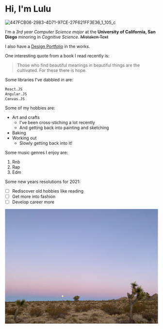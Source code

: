 # Hi, I'm Lulu

![447FCB06-2983-4D71-97CE-27F621FF3E36_1_105_c](https://user-images.githubusercontent.com/19193866/103715803-5d00c980-4f76-11eb-9c09-fc8a08d5e02b.jpeg)

I'm a *3rd year Computer Science major* at the **University of California, San Diego** minoring in *Cognitive Science*.
~~Mistaken Text~~

I also have a [Design Portfolio](https://www.luluzhu.com/) in the works.

One interesting quote from a book I read recently is:
> Those who find beautiful meanings in beautiful things are the cultivated. For these there is hope.

Some libraries I've dabbled in are:
```
React.JS
Angular.JS
Canvas.JS
```

Some of my hobbies are:
- Art and crafts
  - I've been cross-stiching a lot recently
  - And getting back into painting and sketching
- Baking
- Working out
  - Slowly getting back into it!

Some music genres I enjoy are:
1. Rnb
2. Rap
3. Edm

Some new years resolutions for 2021:
- [ ] Rediscover old hobbies like reading
- [ ] Get more into fashion
- [ ] Develop career more

![Relative Link Example](/BB65BBF4-275C-47BE-86E2-5BA13C722A7A_1_105_c.jpeg)

